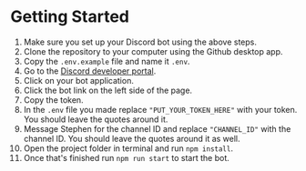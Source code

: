 # Getting Started

1. Make sure you set up your Discord bot using the above steps.
1. Clone the repository to your computer using the Github desktop app.
1. Copy the `.env.example` file and name it `.env`.
1. Go to the [Discord developer portal](https://discord.com/developers/applications).
1. Click on your bot application.
1. Click the bot link on the left side of the page.
1. Copy the token.
1. In the `.env` file you made replace `"PUT_YOUR_TOKEN_HERE"` with your token. You should leave the quotes around it.
1. Message Stephen for the channel ID and replace `"CHANNEL_ID"` with the channel ID. You should leave the quotes around it as well.
1. Open the project folder in terminal and run `npm install`.
1. Once that's finished run `npm run start` to start the bot.
